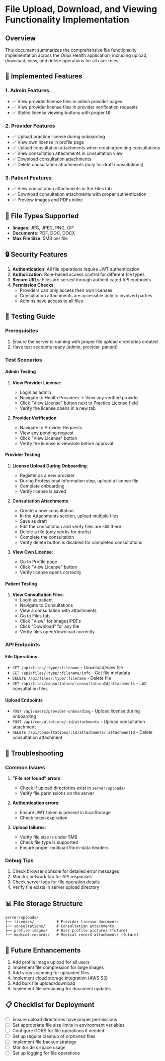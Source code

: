 # File Upload, Download, and Viewing Functionality Implementation

## Overview

This document summarizes the comprehensive file functionality implementation across the Onus Health application, including upload, download, view, and delete operations for all user roles.

## 🚀 Implemented Features

### 1. **Admin Features**
- ✅ View provider license files in admin provider pages
- ✅ View provider license files in provider verification requests
- ✅ Styled license viewing buttons with proper UI

### 2. **Provider Features**
- ✅ Upload practice license during onboarding
- ✅ View own license in profile page
- ✅ Upload consultation attachments when creating/editing consultations
- ✅ View consultation attachments in consultation view
- ✅ Download consultation attachments
- ✅ Delete consultation attachments (only for draft consultations)

### 3. **Patient Features**
- ✅ View consultation attachments in the Files tab
- ✅ Download consultation attachments with proper authentication
- ✅ Preview images and PDFs inline

## 📁 File Types Supported

- **Images**: JPG, JPEG, PNG, GIF
- **Documents**: PDF, DOC, DOCX
- **Max File Size**: 5MB per file

## 🔒 Security Features

1. **Authentication**: All file operations require JWT authentication
2. **Authorization**: Role-based access control for different file types
3. **Secure URLs**: Files are served through authenticated API endpoints
4. **Permission Checks**: 
   - Providers can only access their own licenses
   - Consultation attachments are accessible only to involved parties
   - Admins have access to all files

## 🧪 Testing Guide

### Prerequisites
1. Ensure the server is running with proper file upload directories created
2. Have test accounts ready (admin, provider, patient)

### Test Scenarios

#### Admin Testing
1. **View Provider License**:
   - Login as admin
   - Navigate to Health Providers → View any verified provider
   - Click "View License" button next to Practice License field
   - Verify the license opens in a new tab

2. **Provider Verification**:
   - Navigate to Provider Requests
   - View any pending request
   - Click "View License" button
   - Verify the license is viewable before approval

#### Provider Testing
1. **License Upload During Onboarding**:
   - Register as a new provider
   - During Professional Information step, upload a license file
   - Complete onboarding
   - Verify license is saved

2. **Consultation Attachments**:
   - Create a new consultation
   - In the Attachments section, upload multiple files
   - Save as draft
   - Edit the consultation and verify files are still there
   - Delete a file (only works for drafts)
   - Complete the consultation
   - Verify delete button is disabled for completed consultations

3. **View Own License**:
   - Go to Profile page
   - Click "View License" button
   - Verify license opens correctly

#### Patient Testing
1. **View Consultation Files**:
   - Login as patient
   - Navigate to Consultations
   - View a consultation with attachments
   - Go to Files tab
   - Click "View" for images/PDFs
   - Click "Download" for any file
   - Verify files open/download correctly

### API Endpoints

#### File Operations
- `GET /api/files/:type/:filename` - Download/view file
- `GET /api/files/:type/:filename/info` - Get file metadata
- `DELETE /api/files/:type/:filename` - Delete file
- `GET /api/files/consultation/:consultationId/attachments` - List consultation files

#### Upload Endpoints
- `POST /api/users/provider-onboarding` - Upload license during onboarding
- `POST /api/consultations/:id/attachments` - Upload consultation attachment
- `DELETE /api/consultations/:id/attachments/:attachmentId` - Delete consultation attachment

## 🐛 Troubleshooting

### Common Issues

1. **"File not found" errors**:
   - Check if upload directories exist in `server/uploads/`
   - Verify file permissions on the server

2. **Authentication errors**:
   - Ensure JWT token is present in localStorage
   - Check token expiration

3. **Upload failures**:
   - Verify file size is under 5MB
   - Check file type is supported
   - Ensure proper multipart/form-data headers

### Debug Tips

1. Check browser console for detailed error messages
2. Monitor network tab for API responses
3. Check server logs for file operation details
4. Verify file exists in server upload directory

## 📊 File Storage Structure

```
server/uploads/
├── licenses/          # Provider license documents
├── consultations/     # Consultation attachments
├── profile-images/    # User profile pictures (future)
└── medical-records/   # Medical record attachments (future)
```

## 🔄 Future Enhancements

1. Add profile image upload for all users
2. Implement file compression for large images
3. Add virus scanning for uploaded files
4. Implement cloud storage integration (AWS S3)
5. Add bulk file upload/download
6. Implement file versioning for document updates

## 📋 Checklist for Deployment

- [ ] Ensure upload directories have proper permissions
- [ ] Set appropriate file size limits in environment variables
- [ ] Configure CORS for file operations if needed
- [ ] Set up regular cleanup of orphaned files
- [ ] Implement file backup strategy
- [ ] Monitor disk space usage
- [ ] Set up logging for file operations 